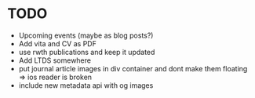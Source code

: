 # TODO

- Upcoming events (maybe as blog posts?)
- Add vita and CV as PDF
- use rwth publications and keep it updated
- Add LTDS somewhere
- put journal article images in div container and dont make them floating => ios reader is broken
- include new metadata api with og images
